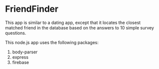 # FriendFinder
This app is similar to a dating app, except that it locates the closest matched friend in the database based on the answers to 10 simple survey questions. 

This node.js app uses the following packages:
1. body-parser
2. express
3. firebase
